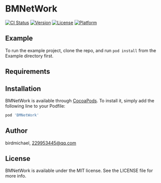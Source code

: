 # BMNetWork

[![CI Status](https://img.shields.io/travis/birdmichael/BMNetWork.svg?style=flat)](https://travis-ci.org/birdmichael/BMNetWork)
[![Version](https://img.shields.io/cocoapods/v/BMNetWork.svg?style=flat)](https://cocoapods.org/pods/BMNetWork)
[![License](https://img.shields.io/cocoapods/l/BMNetWork.svg?style=flat)](https://cocoapods.org/pods/BMNetWork)
[![Platform](https://img.shields.io/cocoapods/p/BMNetWork.svg?style=flat)](https://cocoapods.org/pods/BMNetWork)

## Example

To run the example project, clone the repo, and run `pod install` from the Example directory first.

## Requirements

## Installation

BMNetWork is available through [CocoaPods](https://cocoapods.org). To install
it, simply add the following line to your Podfile:

```ruby
pod 'BMNetWork'
```

## Author

birdmichael, 229953445@qq.com

## License

BMNetWork is available under the MIT license. See the LICENSE file for more info.
